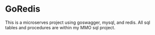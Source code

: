 # GoRedis
This is a microserves project using goswagger, mysql, and redis. All sql tables and procedures are within my MMO sql project.
